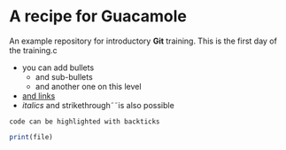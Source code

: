 # A recipe for Guacamole
An example repository for introductory **Git** training. This is the first day of the training.c

 - you can add bullets
   - and sub-bullets
   - and another one on this level
 - [and links](https://bio-it.embl.de)
 - *italics* and strikethrough˜˜is also possible
 
 `code can be highlighted with backticks`
 
 ```for file in filenames:
 print(file)
 ```
 
 
